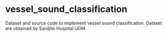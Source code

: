 # vessel_sound_classification
Dataset and source code to implement vessel sound classification. Dataset are obtained by Sardjito Hospital UGM.
